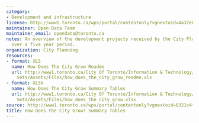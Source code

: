 ```yaml
---
category:
- Development and infrastructure
license: http://www1.toronto.ca/wps/portal/contentonly?vgnextoid=4a37e03bb8d1e310VgnVCM10000071d60f89RCRD
maintainer: Open Data Team
maintainer_email: opendata@toronto.ca
notes: An overview of the development projects received by the City Planning Division
  over a five year period.
organization: City Planning
resources:
- format: XLS
  name: How Does The City Grow Readme
  url: http://www1.toronto.ca/City Of Toronto/Information & Technology/Open Data/Data
    Sets/Assets/Files/how_does_the_city_grow_readme.xls
- format: XLSX
  name: How Does The City Grow Summary Tables
  url: http://www1.toronto.ca/City Of Toronto/Information & Technology/Open Data/Data
    Sets/Assets/Files/how_does_the_city_grow.xlsx
source: http://www1.toronto.ca/wps/portal/contentonly?vgnextoid=8321c4fdc0b8f310VgnVCM10000071d60f89RCRD&vgnextchannel=1a66e03bb8d1e310VgnVCM10000071d60f89RCRD
title: How Does the City Grow? Summary Tables
---
```

